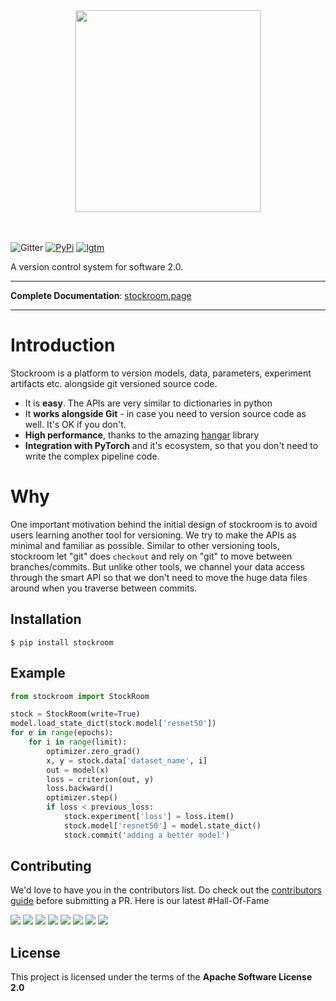 <div align="center">
  <img src="docs/img/logo_with_text.png" width="296" height="323">
  <br><br><br>
</div>


![Gitter](https://img.shields.io/gitter/room/tensorwerk/stockroom?color=%2332a877&style=for-the-badge)
[![PyPi](https://img.shields.io/pypi/v/stockroom?style=for-the-badge)](https://pypi.python.org/pypi/stockroom)
[![lgtm](https://img.shields.io/lgtm/grade/python/github/tensorwerk/stockroom?style=for-the-badge)](https://lgtm.com/projects/g/tensorwerk/stockroom/)

A version control system for software 2.0.

---

**Complete Documentation**: [stockroom.page](https://stockroom.page)

---

# Introduction
Stockroom is a platform to version models, data, parameters, experiment artifacts etc. alongside git
versioned source code.

- It is **easy**. The APIs are very similar to dictionaries in python
- It **works alongside Git** - in case you need to version source code as well. It's OK if you don't.
- **High performance**, thanks to the amazing [hangar](https://github.com/tensorwerk/hangar-py) library
- **Integration with PyTorch** and it's ecosystem, so that you don't need to write the complex pipeline code.  

# Why
One important motivation behind the initial design of stockroom is to avoid users
learning another tool for versioning. We try to make the APIs as minimal and familiar
as possible. Similar to other versioning tools, stockroom let "git" does ``checkout``
and rely on "git" to move between branches/commits. But unlike other tools, we channel
your data access through the smart API so that we don't need to move the huge data files
around when you traverse between commits.   


## Installation

```console
$ pip install stockroom
```


## Example
```python
from stockroom import StockRoom

stock = StockRoom(write=True)
model.load_state_dict(stock.model['resnet50'])
for e in range(epochs):
    for i in range(limit):
        optimizer.zero_grad()
        x, y = stock.data['dataset_name', i]
        out = model(x)
        loss = criterion(out, y)
        loss.backward()
        optimizer.step()
        if loss < previous_loss:
            stock.experiment['loss'] = loss.item()
            stock.model['resnet50'] = model.state_dict()
            stock.commit('adding a better model')
```


## Contributing
We'd love to have you in the contributors list. Do check out the [contributors guide]() before submitting a PR.
Here is our latest #Hall-Of-Fame

[![](https://sourcerer.io/fame/hhsecond/tensorwerk/stockroom/images/0)](https://sourcerer.io/fame/hhsecond/tensorwerk/stockroom/links/0)
[![](https://sourcerer.io/fame/hhsecond/tensorwerk/stockroom/images/1)](https://sourcerer.io/fame/hhsecond/tensorwerk/stockroom/links/1)
[![](https://sourcerer.io/fame/hhsecond/tensorwerk/stockroom/images/2)](https://sourcerer.io/fame/hhsecond/tensorwerk/stockroom/links/2)
[![](https://sourcerer.io/fame/hhsecond/tensorwerk/stockroom/images/3)](https://sourcerer.io/fame/hhsecond/tensorwerk/stockroom/links/3)
[![](https://sourcerer.io/fame/hhsecond/tensorwerk/stockroom/images/4)](https://sourcerer.io/fame/hhsecond/tensorwerk/stockroom/links/4)
[![](https://sourcerer.io/fame/hhsecond/tensorwerk/stockroom/images/5)](https://sourcerer.io/fame/hhsecond/tensorwerk/stockroom/links/5)
[![](https://sourcerer.io/fame/hhsecond/tensorwerk/stockroom/images/6)](https://sourcerer.io/fame/hhsecond/tensorwerk/stockroom/links/6)
[![](https://sourcerer.io/fame/hhsecond/tensorwerk/stockroom/images/7)](https://sourcerer.io/fame/hhsecond/tensorwerk/stockroom/links/7)

## License

This project is licensed under the terms of the **Apache Software License 2.0**
